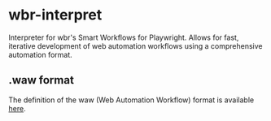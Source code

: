 # wbr-interpret
Interpreter for wbr's Smart Workflows for Playwright. Allows for fast, iterative development of web automation workflows using a comprehensive automation format.

## .waw format
The definition of the waw (Web Automation Workflow) format is available [here](./waw_definition.md).